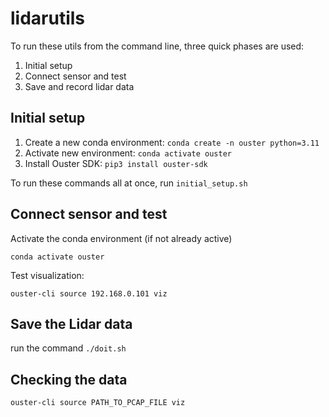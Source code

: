 # lidarutils

To run these utils from the command line, three quick phases are used:

1. Initial setup
1. Connect sensor and test
1. Save and record lidar data


## Initial setup
1. Create a new conda environment: `conda create -n ouster python=3.11`
1. Activate new environment: `conda activate ouster`
1. Install Ouster SDK: `pip3 install ouster-sdk`

To run these commands all at once, run `initial_setup.sh`

## Connect sensor and test

Activate the conda environment (if not already active)

```conda activate ouster```

Test visualization:

```ouster-cli source 192.168.0.101 viz```


## Save the Lidar data

run the command `./doit.sh`


## Checking the data

```ouster-cli source PATH_TO_PCAP_FILE viz```

